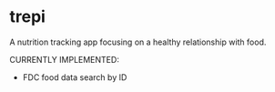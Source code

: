 # trepi

A nutrition tracking app focusing on a healthy relationship with food.

CURRENTLY IMPLEMENTED:
- FDC food data search by ID